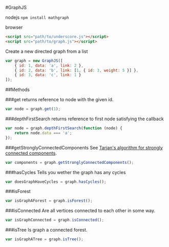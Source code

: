 #GraphJS

nodejs
`npm install mathgraph`

browser
```html
<script src="path/to/underscore.js"></script>
<script src="path/to/graph.js"></script>
```

Create a new directed graph from a list

```javascript
var graph = new GraphJS([
    { id: 1, data: 'a', link: 2 },
    { id: 2, data: 'b', link: [1, { id: 3, weight: 5 }] },
    { id: 3, data: 'c', link: 1 }
]);
```

##Methods

###get
returns reference to node with the given id.
```javascript
var node = graph.get(1);
```

###depthFirstSearch
returns reference to first node satisfying the callback
```javascript
var node = graph.depthFirstSearch(function (node) {
	return node.data === 'a';
});
```

###getStronglyConnectedComponents
See [Tarjan's algorithm for strongly connected components](http://en.wikipedia.org/wiki/Tarjan's_strongly_connected_components_algorithm).
```javascript
var components = graph.getStronglyConnectedComponents();
```

###hasCycles
Tells you wether the graph has any cycles
```javascript
var doesGraphHaveCycles = graph.hasCycles();
```

###isForest
```javascript
var isGraphAForest = graph.isForest();
```

###isConnected
Are all vertices connected to each other in some way.
```javascript
var isGraphConnected = graph.isConnected();
```

###isTree
Is graph a connected forest.
```javascript
var isGraphATree = graph.isTree();
```